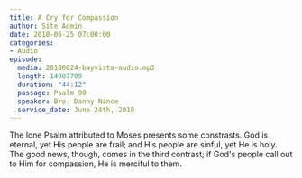```yaml
---
title: A Cry for Compassion
author: Site Admin
date: 2018-06-25 07:00:00
categories:
- Audio
episode:
  media: 20180624-bayvista-audio.mp3
  length: 14987709
  duration: "44:12"
  passage: Psalm 90
  speaker: Bro. Danny Nance
  service_date: June 24th, 2018
---
```

The lone Psalm attributed to Moses presents some constrasts. God is eternal, yet His people are frail; and His people are sinful, yet He is holy. The good news, though, comes in the third contrast; if God's people call out to Him for compassion, He is merciful to them.